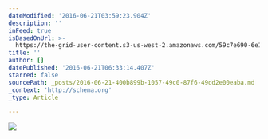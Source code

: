 ```yaml
---
dateModified: '2016-06-21T03:59:23.904Z'
description: ''
inFeed: true
isBasedOnUrl: >-
  https://the-grid-user-content.s3-us-west-2.amazonaws.com/59c7e690-6e11-4a33-85e1-b20891ae023e.jpg
title: ''
author: []
datePublished: '2016-06-21T06:33:14.407Z'
starred: false
sourcePath: _posts/2016-06-21-400b899b-1057-49c0-87f6-49dd2e00eaba.md
_context: 'http://schema.org'
_type: Article

---
```

![](https://the-grid-user-content.s3-us-west-2.amazonaws.com/59c7e690-6e11-4a33-85e1-b20891ae023e.jpg)
